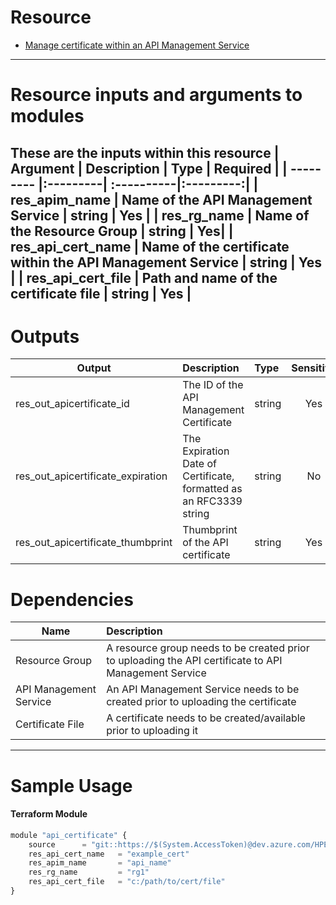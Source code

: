 # Resource

- [Manage certificate within an API Management Service](https://registry.terraform.io/providers/hashicorp/azurerm/latest/docs/resources/api_management_certificate)

---

# Resource inputs and arguments to modules
These are the inputs within this resource
| Argument | Description | Type | Required |
| --------- |:---------| :----------|:---------:|
| res_apim_name | Name of the API Management Service | string | Yes |
| res_rg_name | Name of the Resource Group | string | Yes|
| res_api_cert_name | Name of the certificate within the API Management Service | string | Yes |
| res_api_cert_file | Path and name of the certificate file | string | Yes |
---
# Outputs
| Output | Description | Type | Sensitive |
| --------- |:---------| :----------|:---------:|
| res_out_apicertificate_id | The ID of the API Management Certificate | string | Yes |
| res_out_apicertificate_expiration | The Expiration Date of Certificate, formatted as an RFC3339 string | string | No |
| res_out_apicertificate_thumbprint | Thumbprint of the API certificate | string | Yes |
# Dependencies

| Name | Description
| --------- |:---------|
| Resource Group | A resource group needs to be created prior to uploading the API certificate to API Management Service |
| API Management Service | An API Management Service needs to be created prior to uploading the certificate | 
| Certificate File | A certificate needs to be created/available prior to uploading it |
---
# Sample Usage
#### Terraform Module
```js
module "api_certificate" {
    source      = "git::https://$(System.AccessToken)@dev.azure.com/HPE-MVC/Azure-MVC/_git/atomic-code//api_certificate"
    res_api_cert_name 	= "example_cert"
    res_apim_name		= "api_name"
    res_rg_name			= "rg1"
    res_api_cert_file	= "c:/path/to/cert/file"
}
```